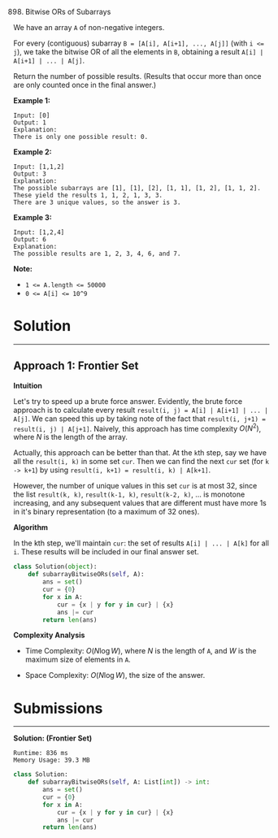 898. Bitwise ORs of Subarrays

We have an array `A` of non-negative integers.

For every (contiguous) subarray `B = [A[i], A[i+1], ..., A[j]]` (with `i <= j`), we take the bitwise OR of all the elements in `B`, obtaining a result `A[i] | A[i+1] | ... | A[j]`.

Return the number of possible results.  (Results that occur more than once are only counted once in the final answer.)

 

**Example 1:**

```
Input: [0]
Output: 1
Explanation: 
There is only one possible result: 0.
```

**Example 2:**

```
Input: [1,1,2]
Output: 3
Explanation: 
The possible subarrays are [1], [1], [2], [1, 1], [1, 2], [1, 1, 2].
These yield the results 1, 1, 2, 1, 3, 3.
There are 3 unique values, so the answer is 3.
```

**Example 3:**

```
Input: [1,2,4]
Output: 6
Explanation: 
The possible results are 1, 2, 3, 4, 6, and 7.
```

**Note:**

* `1 <= A.length <= 50000`
* `0 <= A[i] <= 10^9`

# Solution
---
## Approach 1: Frontier Set
**Intuition**

Let's try to speed up a brute force answer. Evidently, the brute force approach is to calculate every result `result(i, j) = A[i] | A[i+1] | ... | A[j]`. We can speed this up by taking note of the fact that `result(i, j+1) = result(i, j) | A[j+1]`. Naively, this approach has time complexity $O(N^2)$, where $N$ is the length of the array.

Actually, this approach can be better than that. At the `k`th step, say we have all the `result(i, k)` in some set `cur`. Then we can find the next `cur` set (for `k -> k+1`) by using `result(i, k+1) = result(i, k) | A[k+1]`.

However, the number of unique values in this set `cur` is at most 32, since the list `result(k, k)`, `result(k-1, k)`, `result(k-2, k)`, ... is monotone increasing, and any subsequent values that are different must have more 1s in it's binary representation (to a maximum of 32 ones).

**Algorithm**

In the kth step, we'll maintain `cur`: the set of results `A[i] | ... | A[k]` for all `i`. These results will be included in our final answer set.

```python
class Solution(object):
    def subarrayBitwiseORs(self, A):
        ans = set()
        cur = {0}
        for x in A:
            cur = {x | y for y in cur} | {x}
            ans |= cur
        return len(ans)
```

**Complexity Analysis**

* Time Complexity: $O(N \log W)$, where $N$ is the length of `A`, and $W$ is the maximum size of elements in `A`.

* Space Complexity: $O(N \log W)$, the size of the answer.

# Submissions
---
**Solution: (Frontier Set)**
```
Runtime: 836 ms
Memory Usage: 39.3 MB
```
```python
class Solution:
    def subarrayBitwiseORs(self, A: List[int]) -> int:
        ans = set()
        cur = {0}
        for x in A:
            cur = {x | y for y in cur} | {x}
            ans |= cur
        return len(ans)
```